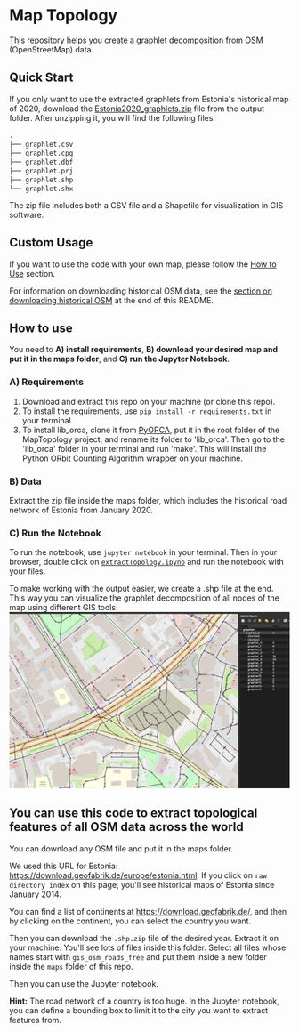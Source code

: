 # Map Topology
This repository helps you create a graphlet decomposition from OSM (OpenStreetMap) data.

## Quick Start
If you only want to use the extracted graphlets from Estonia's historical map of 2020, download the [Estonia2020_graphlets.zip](https://github.com/maraso-TTU/MapTopology/blob/main/output/Estonia2020_graphlets.zip) file from the output folder. After unzipping it, you will find the following files:
```
.
├── graphlet.csv
├── graphlet.cpg
├── graphlet.dbf
├── graphlet.prj
├── graphlet.shp
└── graphlet.shx
```


The zip file includes both a CSV file and a Shapefile for visualization in GIS software.

## Custom Usage
If you want to use the code with your own map, please follow the [How to Use](#how-to-use) section.

For information on downloading historical OSM data, see the [section on downloading historical OSM](#you-can-use-this-code-to-extract-topological-features-of-all-osm-data-across-the-world) at the end of this README.

## How to use
You need to **A) install requirements**, **B) download your desired map and put it in the maps folder**, and **C) run the Jupyter Notebook**.

### A) Requirements
1. Download and extract this repo on your machine (or clone this repo).
2. To install the requirements, use `pip install -r requirements.txt` in your terminal.
3. To install lib_orca, clone it from [PyORCA](https://github.com/qema/orca-py), put it in the root folder of the MapTopology project, and rename its folder to 'lib_orca'. Then go to the 'lib_orca' folder in your terminal and run 'make'. This will install the Python ORbit Counting Algorithm wrapper on your machine.

### B) Data
Extract the zip file inside the maps folder, which includes the historical road network of Estonia from January 2020.

### C) Run the Notebook
To run the notebook, use `jupyter notebook` in your terminal. Then in your browser, double click on [`extractTopology.ipynb`](https://github.com/maraso-TTU/MapTopology/blob/main/extractTopology.ipynb) and run the notebook with your files.

To make working with the output easier, we create a .shp file at the end. This way you can visualize the graphlet decomposition of all nodes of the map using different GIS tools:
![visualization](https://github.com/maraso-TTU/MapTopology/blob/main/output_visualization.png)

## You can use this code to extract topological features of all OSM data across the world
You can download any OSM file and put it in the maps folder.

We used this URL for Estonia: https://download.geofabrik.de/europe/estonia.html. If you click on `raw directory index` on this page, you'll see historical maps of Estonia since January 2014.

You can find a list of continents at https://download.geofabrik.de/, and then by clicking on the continent, you can select the country you want.

Then you can download the `.shp.zip` file of the desired year. Extract it on your machine. You'll see lots of files inside this folder. Select all files whose names start with `gis_osm_roads_free` and put them inside a new folder inside the `maps` folder of this repo.

Then you can use the Jupyter notebook.

**Hint:** The road network of a country is too huge. In the Jupyter notebook, you can define a bounding box to limit it to the city you want to extract features from.
